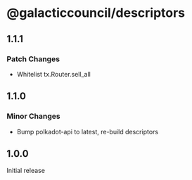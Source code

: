 # @galacticcouncil/descriptors

## 1.1.1

### Patch Changes

- Whitelist tx.Router.sell_all

## 1.1.0

### Minor Changes

- Bump polkadot-api to latest, re-build descriptors

## 1.0.0

Initial release